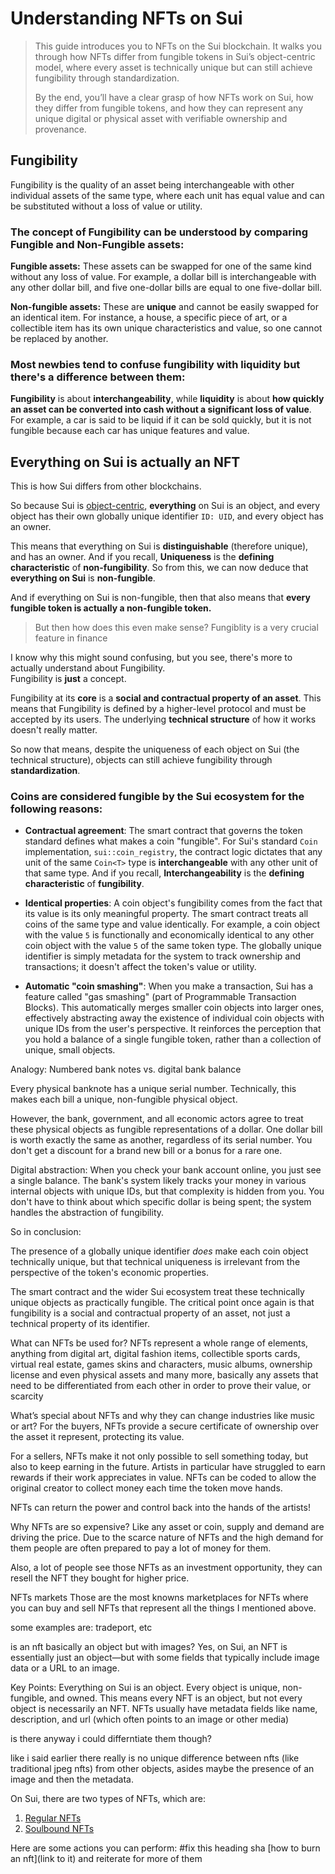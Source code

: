 # Understanding NFTs on Sui

>This guide introduces you to NFTs on the Sui blockchain. It walks you through how NFTs differ from fungible tokens in Sui’s object-centric model, where every asset is technically unique but can still achieve fungibility through standardization.
>
>By the end, you’ll have a clear grasp of how NFTs work on Sui, how they differ from fungible tokens, and how they can represent any unique digital or physical asset with verifiable ownership and provenance.


## Fungibility
Fungibility is the quality of an asset being interchangeable with other individual assets of the same type, where each unit has equal value and can be substituted without a loss of value or utility.

### The concept of Fungibility can be understood by comparing Fungible and Non-Fungible assets: 

**Fungible assets:** These assets can be swapped for one of the same kind without any loss of value. For example, a dollar bill is interchangeable with any other dollar bill, and five one-dollar bills are equal to one five-dollar bill.  

**Non-fungible assets:** These are **unique** and cannot be easily swapped for an identical item. For instance, a house, a specific piece of art, or a collectible item has its own unique characteristics and value, so one cannot be replaced by another. 


### Most newbies tend to confuse fungibility with liquidity but there's a difference between them:

**Fungibility** is about **interchangeability**, while **liquidity** is about **how quickly an asset can be converted into cash without a significant loss of value**. For example, a car is said to be liquid if it can be sold quickly, but it is not fungible because each car has unique features and value. 

## Everything on Sui is actually an NFT
This is how Sui differs from other blockchains. 

So because Sui is [object-centric](), **everything** on Sui is an object, and every object has their own globally unique identifier `ID: UID`, and every object has an owner.

This means that everything on Sui is **distinguishable** (therefore unique), and has an owner. And if you recall, **Uniqueness** is the **defining characteristic** of **non-fungibility**. So from this, we can now deduce that **everything on Sui** is **non-fungible**.

And if everything on Sui is non-fungible, then that also means that **every fungible token is actually a non-fungible token.**

> But then how does this even make sense? Fungiblity is a very crucial feature in finance

I know why this might sound confusing, but you see, there's more to actually understand about Fungibility. <br>Fungibility is **just** a concept.

Fungibility at its **core** is a **social and contractual property of an asset**. This means that Fungibility is defined by a higher-level protocol and must be accepted by its users. The underlying **technical structure** of how it works doesn't really matter.

So now that means, despite the uniqueness of each object on Sui (the technical structure), objects can still achieve fungibility through **standardization**.

### Coins are considered fungible by the Sui ecosystem for the following reasons:


- **Contractual agreement**: The smart contract that governs the token standard defines what makes a coin "fungible". For Sui's standard `Coin` implementation, `sui::coin_registry`, the contract logic dictates that any unit of the same `Coin<T>` type is **interchangeable** with any other unit of that same type. And if you recall, **Interchangeability** is the **defining characteristic** of **fungibility**.

- **Identical properties**: A coin object's fungibility comes from the fact that its value is its only meaningful property. The smart contract treats all coins of the same type and value identically. For example, a coin object with the value `5` is functionally and economically identical to any other coin object with the value `5` of the same token type. The globally unique identifier is simply metadata for the system to track ownership and transactions; it doesn't affect the token's value or utility.

- **Automatic "coin smashing"**: When you make a transaction, Sui has a feature called "gas smashing" (part of Programmable Transaction Blocks). This automatically merges smaller coin objects into larger ones, effectively abstracting away the existence of individual coin objects with unique IDs from the user's perspective. It reinforces the perception that you hold a balance of a single fungible token, rather than a collection of unique, small objects. 

Analogy: Numbered bank notes vs. digital bank balance

Every physical banknote has a unique serial number. Technically, this makes each bill a unique, non-fungible physical object.

However, the bank, government, and all economic actors agree to treat these physical objects as fungible representations of a dollar. One dollar bill is worth exactly the same as another, regardless of its serial number. You don't get a discount for a brand new bill or a bonus for a rare one.

Digital abstraction: When you check your bank account online, you just see a single balance. The bank's system likely tracks your money in various internal objects with unique IDs, but that complexity is hidden from you. You don't have to think about which specific dollar is being spent; the system handles the abstraction of fungibility. 

So in conclusion:

The presence of a globally unique identifier *does* make each coin object technically unique, but that technical uniqueness is irrelevant from the perspective of the token's economic properties. 

The smart contract and the wider Sui ecosystem treat these technically unique objects as practically fungible. The critical point once again is that fungibility is a social and contractual property of an asset, not just a technical property of its identifier. 





What can NFTs be used for?
NFTs represent a whole range of elements, anything from digital art, digital fashion items, collectible sports cards, virtual real estate, games skins and characters, music albums, ownership license and even physical assets and many more, basically any assets that need to be differentiated from each other in order to prove their value, or scarcity


What’s special about NFTs and why they can change industries like music or art?
For the buyers, NFTs provide a secure certificate of ownership over the asset it represent, protecting its value.

For a sellers, NFTs make it not only possible to sell something today, but also to keep earning in the future. Artists in particular have struggled to earn rewards if their work appreciates in value. NFTs can be coded to allow the original creator to collect money each time the token move hands.

NFTs can return the power and control back into the hands of the artists!

Why NFTs are so expensive?
Like any asset or coin, supply and demand are driving the price. Due to the scarce nature of NFTs and the high demand for them people are often prepared to pay a lot of money for them.

Also, a lot of people see those NFTs as an investment opportunity, they can resell the NFT they bought for higher price.

NFTs markets
Those are the most knowns marketplaces for NFTs where you can buy and sell NFTs that represent all the things I mentioned above.

some examples are: tradeport, etc

is an nft basically an object but with images?
Yes, on Sui, an NFT is essentially just an object—but with some fields that typically include image data or a URL to an image.

Key Points:
Everything on Sui is an object. Every object is unique, non-fungible, and owned. This means every NFT is an object, but not every object is necessarily an NFT.
NFTs usually have metadata fields like name, description, and url (which often points to an image or other media)

is there anyway i could differntiate them though?

like i said earlier there really is no unique difference between nfts (like traditional jpeg nfts) from other objects, asides maybe the presence of an image and then the metadata.


On Sui, there are two types of NFTs, which are:

1. [Regular NFTs]()
2. [Soulbound NFTs]()


Here are some actions you can perform: #fix this heading sha
[how to burn an nft](link to it) and reiterate for more of them